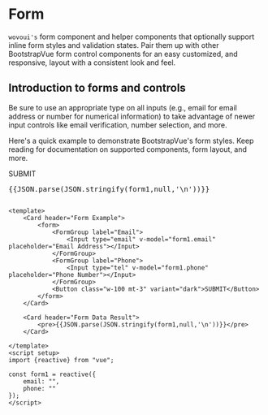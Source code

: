 # Form

`wovoui's` form component and helper components that optionally support inline form styles and validation states. Pair
them up with other BootstrapVue form control components for an easy customized, and responsive, layout with a consistent
look and feel.

## Introduction to forms and controls

Be sure to use an appropriate type on all inputs (e.g., email for email address or number for numerical information) to
take advantage of newer input controls like email verification, number selection, and more.

Here's a quick example to demonstrate BootstrapVue's form styles. Keep reading for documentation on supported
components, form layout, and more.

<WCard header="Form Example">
<form>
    <WFormGroup label="Email">
        <WInput type="email" v-model="form1.email" placeholder="Email Address"></WInput>
    </WFormGroup>
    <WFormGroup label="Phone">
        <WInput type="tel" v-model="form1.phone" placeholder="Phone Number"></WInput>
    </WFormGroup>
    <WButton class="w-100 mt-3" variant="dark">SUBMIT</WButton>
</form>
</WCard>

<WCard header="Form Data Result" class="mt-3">
    <pre>{{JSON.parse(JSON.stringify(form1,null,'\n'))}}</pre>
</WCard>

```vue

<template>
    <Card header="Form Example">
        <form>
            <FormGroup label="Email">
                <Input type="email" v-model="form1.email" placeholder="Email Address"></Input>
            </FormGroup>
            <FormGroup label="Phone">
                <Input type="tel" v-model="form1.phone" placeholder="Phone Number"></Input>
            </FormGroup>
            <Button class="w-100 mt-3" variant="dark">SUBMIT</Button>
        </form>
    </Card>

    <Card header="Form Data Result">
        <pre>{{JSON.parse(JSON.stringify(form1,null,'\n'))}}</pre>
    </Card>
    
</template>
<script setup>
import {reactive} from "vue";

const form1 = reactive({
    email: "",
    phone: ""
});
</script>
```


<Calendar></Calendar>

<script setup>
import {reactive} from "vue";
const form1=reactive({
    email:"",
    phone:""
});
</script>